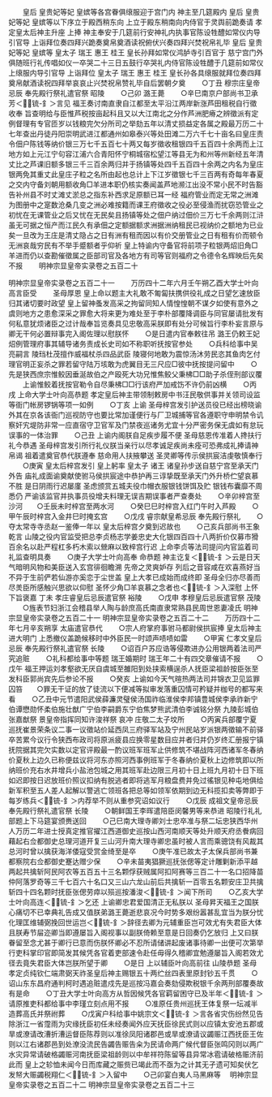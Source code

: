 <!-- { "loadSidebar": true } -->
　　皇后  皇贵妃等妃  皇嫔等各宫眷俱缞服迎于宫门内  神主至几筵殿内  皇后  皇贵妃等妃  皇嫔等以下序立于殿西稍东向  上立于殿东稍南向内侍官于灵舆前跪奏请  孝定皇太后神主升座  上捧  神主奉安于几筵前行安神礼内执事官陈设牲醴如常仪内导引官导  上诣拜位奏四拜兴跪奏奠帛奠酒读祝俯伏兴奏四拜兴焚祝帛礼毕  皇后  皇贵妃等妃  皇嫔等  皇太子  瑞王  惠王  桂王  皇长孙拜如常仪鸿胪寺引百官于  慈宁宫门外俱随班行礼传唱如仪一卒哭二十三日五鼓行卒哭礼内侍官陈设牲醴于几筵前如常仪  上缞服内导引官导  上诣拜位  皇太子  瑞王  惠王  桂王  皇长孙各具缞服就拜位奏四拜奠帛献酒读祝四拜举哀哀止兴焚祝帛赞礼毕自后罢朝夕奠
　　○丁丑  穆宗庄皇帝忌辰  奉先殿行祭礼遣官祭  昭陵
　　○己卯  潞王薨
　　○辛巳南京户部尚书卫承芳＜锍-釒＞言见  福王奏讨南直隶自江都至太平沿江两岸新涨芦田租税自行徵收奉  旨查明给与臣惟芦税按亩起科且又以大江南北之分作芦洲肥瘠之辨徵派有定例督理有专官匝岁以钱粮完欠分所司之举劾五年以清丈损益定各属之殿最万历二十七年查出丹徒丹阳崇明武进江都通州如皋泰兴等处田滩二万六千七十亩名曰皇庄责令佃户陈钱等纳价银三万七千五百七十两又每岁徵收租银四千五百四十余两而上江地方如上元江宁句容江浦六合青阳怀宁桐城宿松望江等县无为和州等州新经五年清丈比之芦课旧额多银三千三百余两归并于扬镇等处四千五百四十余两之内名为皇庄银两免其重丈此皇庄子粒之名所由起也总计上下江岁徵银七千三百两有奇每年春夏之交内守备刘朝用额收角□羊进本职仍核实奏闻盖芦地濒江出没不常小民不时告豁告补州县不时丈滩丈淤总之指东补西求足原额已耳一经  福府管业而定无常之洲滩为图册中之寔数沧桑几变之洲必难按籍而课王府徵收之役必至侵渔而扰窃恐管业之初忧在无课管业之后又忧在无民矣且扬镇等处之佃户纳过佃价三万七千余两则江浒虽无可据之恒产而江民久有承佃之定额据额求洲据洲纳租民已视纳价之额地为已业矣一旦改为王庄是清丈隐占之日有洲有租而因以有价交册管业之日有租有价而顿令无洲哀哉穷民有不举手蹙额者乎仰祈  皇上特谕内守备官将前项子粒银两炤旧角□羊进而仍以查勘催徵属之臣部司官及各地方有司等官则福府之令德令名辉映后先矣不报
　　明神宗显皇帝实录卷之五百二十

明神宗显皇帝实录卷之五百二十一
　　万历四十二年六月壬午朔乙酉大学士叶向高言臣受
　　圣母厚恩  皇上命以题主大礼敢不匍匐扶携供役礼成之日望乞速放臣归其诸切要时政望  皇上留神蚤发高采之拘留同知人情惶惶朝不谋夕如使有意外之虞则地方之患愈深采之罪愈大将来更为难处至于李朴部覆降调臣与同官屡请批发有何私意犹烦诸臣之过计哉奉旨览奏具见忠敬高采朕即有处分可候旨行李朴妄言原与卿无干何必置辩事完入阁佐理以慰朕怀
　　○是日遣内官奉敕往吊  潞王仍敕王妃炤例管理府事其辅导诸务责成长史司如不称职听抚按官参处
　　○兵科给事中吴亮嗣言  陵珰杜茂擅作威福杖杀四品武臣  陵寝何地敢为震惊汤沐劳民恣其鱼肉乞付理官明正妄杀之罪若留守陆万垓敢为虎翼目无三尺应□彼中抚按提问留中
　　○先是狭西庶宗惟鲛因垂涎故伯之产殴死大功兄惟焦鲛父秉柫□□助子杀侄刑部议覆
　　上谕惟鲛着抚按官勒令自尽秉柫□□行该府严加戒饬不许仍前凶横
　　○丙戌  上命大学士叶向高恭题  孝定皇后神主带领制敕房中书汪民敬供事并关领司设监等衙门帐房锣锅等项一如例
　　○丁亥  上谕  圣母梓宫发引护送员役已经出榜晓谕外其在京各该衙门巡视防守也要比常加谨便行与厂卫城捕等官各遵职守申明禁令讥察奸宄堤防非常一应直宿守卫官军及门禁夜巡诸务尤宜十分严密务保无虞如有怠玩误事的一体治罪
　　○己丑  上谕内阁朕自足疾步履不便  圣母慈恩传准着人搀扶行礼今恭遇  圣母梓宫发引所行礼仪朕当亲行以尽孝诚足疾尚未痊可恐弗成礼捧请神帛谒  祖着遣奠官恭代朕遵奉  慈命用人扶掖攀送  圣灵卿等传示侯拱宸洁虔敬慎奉行
　　○庚寅  皇太后梓宫发引  皇上躬率  皇太子  诸王  诸皇孙步送自慈宁宫至承天门外告  庙礼成面谕奠献使驸马侯拱宸途中恭护再三谆挚既至承天门外升桥伫望哀慕不胜  是日阴雨行迟屡廑  圣虑颁赏五城夫役巾帽衣服银钱饼饵及贮  银钱布囊靡不周悉仍  严谕该监官并执事员役增夫料理无误吉期误事者严查奏处
　　○辛卯梓宫至沙河　　○壬辰未时梓宫至两水河
　　○癸巳巳时梓宫入红门午时入芦殿
　　○甲午辰时梓宫入金井巳时掩玄宫
　　○戊戌  睿宗献皇希忌辰  奉先殿行祭礼
　　○夺太常寺寺丞赵一鉴俸一年以  皇太后梓宫夕奠到迟故也
　　○己亥兵部尚书王象乾言  山陵之役内官监受把总李贞杨志学姜忠史大化银四百四十八两折价仅募市猾百余名以赴严程杠多朽木索以檾麻以致梓宫行迟  上命李贞等法司提问内官监着司礼监查明具奏
　　○庚子大学士叶向高奉  命恭题  神主讫复＜锍-釒＞云是日天气暗明风物和美臣送入玄宫徘徊瞻溯  先帝之灵爽妒存  列后之音容咸在欢喜燕好当不异于生前俨若仙游亦奚恋于尘世盖  皇上大孝已成始而成终即  圣母全归亦尽善而尽羙臣所感触兴思欲以仰慰  圣怀少角□羊哀慕之念者也＜锍-釒＞入深慰  上怀下旨褒嘉  丁未  孝庄睿皇后忌辰遣官祭  裕陵
　　○戊申  孝穆皇后忌辰遣官祭  茂陵
　　○旌表节妇浙江会稽县举人陶与龄庶高氏南直隶常熟县民周世恩妻凌氏
明神宗显皇帝实录卷之五百二十一
明神宗显皇帝实录卷之五百二十二
　　万历四十二年七月辛亥朔享  太庙遣官恭代
　　○宗人府掌府事驸马都尉侯拱宸捧  皇太后神主进大明门  上悉撤仪盖跪候移时中外臣民一时颂声啧啧如雷
　　○甲寅  仁孝文皇后忌辰  奉先殿行祭礼遣官祭  长陵
　　○诏百户苏应诰等侵欺进办公用银两着法司严究追赃
　　○礼科都给事中等题  瑞王婚期时  瑞王年二十有四交章催请不报
　　○戊午  福王押运刘孝壑欲无厌自虞城至雒阳到处挟索横逞杀人抚臣梁祖龄按臣张至发科臣郭尚宾先后参论不报
　　○癸亥  上谕如今天气暄热两法司并锦衣卫见监罪囚笞　　○罪无干证的放了徒流以下便减等拟审发落重囚情可矜疑并枷号的都写来看
　　○乙丑中元节遣阳武侯薛濂灵璧侯汤国祚临淮侯李邦镇豊城侯李承祚新宁伯谭懋勋怀柔伯施壮猷广宁伯李嗣爵东宁伯焦梦熊武清伯李诚铭分祭  九陵彭城伯张嘉猷祭  景皇帝指挥同知许浚祥祭  哀冲  庄敬二太子坟所
　　○丙寅兵部覆宁夏巡抚崔景荣条议二事一议徵站价延西凤三府驿军站及宁州民站岁派银两徵输不前驿卒苦累今议行令狭西布政司将原派疲县应换零星数目应并者归并仍岁终汇册报宁镇抚院据其完欠实数以定官评殿最一酌议班军班军止供修筑不堪战阵河西诸军冬春纳价夏秋上边久已称便兹议将河东亦照河西事例班军于冬春纳价夏秋上边修筑即以所纳班价充右水井增兵小盐池包城之用其班军赴边限三月初十日上班九月初十日下班如迟即按日迟放班价照议扣纳有脱逃者即将逃军月粮盘费并免过徭银见种屯地俱给新军积至五人差人起解以警逃亡领班各把总等如领军依期到边无科揽扣卖等弊即于每岁练兵＜锍-釒＞内荐举不则从重参究诏如议行
　　○戊辰  成祖文皇帝忌辰  奉先殿行祭礼遣官祭  长陵
　　○朝鲜国王李晖遣陪臣闵馨男等来恭进  昭陵行礼礼部题上下马筵宴颁赉送回
　　○己巳南大理寺卿刘士忠卒准与祭二坛忠狭西华州人万历二年进士授真定推官擢江西道御史巡按山西河南顺天等处升顺天府丞餋病回藉起右佥都御史总理河道开复三山河升南大理寺卿忠虽时被人言而乘骢饶有风裁其总河时曾以擒获海洋倭寇受赏金绮至是卒
　　○庚午准已故太子太保兵部尚书兼都察院右佥都御史蹇达赠少保
　　○辛未苗夷猖獗巡抚张偲等定计雕剿新添平越两起共擒斩阿民阿农等五百五十三名颗俘获贼属阿扣阿赛等三百二十一名口招降苗仲阿落罗奇等三千七百六十名口又三山六龙山前后共擒斩一百零五名颗安庄卫共擒斩四十四名颗时抚臣张偲劳瘁以殒巡按潘浚＜锍-釒＞闻下所司
　　○乙亥大学士叶向高连＜锍-釒＞乞还  上谕卿忠君爱国清正无私朕以  圣母昇天福王之国朕心痛切不已幸典礼告成又值朕弟潞王薨逝悲哀况今时势多艰纷嚣甚乱宜当为朕分忧化理匡维辅弼挽回世运岂＜锍-釒＞辞径去卿为元辅重臣岂可效尤有失君臣大体且朕寿节屇迩卿当即遵屡旨入阁视事以副朕倚赖至意是日回奏仍乞放归  上又曰朕眷留至念尤甚于卿行已意而伤朕怀卿必不忍所请储讲起废诸事待卿一出便可次第举行吏科掌印官即简发其候凭各官着吏部速令赴任毋得久稽卿宜勉遵屡旨入阁若效尤径去竟失君臣大体岂朕所望于卿
　　○是日  上以辅臣叶向高前往  山陵恭题  圣母孝定贞纯钦仁端肃弼天祚圣皇后神主赐银五十两纻丝四表里原封钞五千贯
　　○诏山东东昌府通判柯时遇追赃遣戍先是巡按冯嘉会奏劾侵欺税银千余两刑部覆奏故有是命
　　○丁丑大学士叶向高方从哲因候凭各官羁留困守已及半年＜锍-釒＞请原推吏科都给事中李瑾立刻点用不报
　　○准原任贵州巡抚王体复祭一坛减半造葬高氏并祭祔葬
　　○戊寅户科给事中姚宗文＜锍-釒＞言各省灾伤纷然见告除浙江一省霪雨为灾缘抚臣初任未经奏闻外应天抚臣徐民式则以应镇太安池五郡或旱或潦请改漕折漕运督臣陈荐则以准徐凤阳诸郡邑或旱或潦请议蠲赈江西抚臣王佐则以江右诸郡邑到处潦没流民告蠲告赈告籴为民请命两广候代督臣张鸣冈则以两广水灾异常请破格蠲赈河南抚臣梁祖龄则以中牟祥符陈留等县异常冰雹请破格赈济前此而  皇上之轸恤未闻今日而库藏之赈赀已竭此而不亟为之计其无孑遗可知矣伏乞发帑大赈蠲税翔仁＜锍-釒＞入留中
　　○己卯宴白夷人马黑麻等
　明神宗显皇帝实录卷之五百二十二
明神宗显皇帝实录卷之五百二十三
